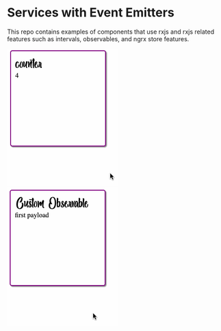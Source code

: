 # Services with Event Emitters 

This repo contains examples of components that use rxjs and rxjs related features such as intervals, observables, and ngrx store features. 



![](demo.gif)
![](demo2.gif)